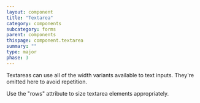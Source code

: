 ```yaml
---
layout: component
title: "Textarea"
category: components
subcategory: forms
parent: components
thispage: component.textarea
summary: ""
type: major
phase: 3
---
```

Textareas can use all of the width variants available to text inputs. They're omitted here to avoid repetition.

Use the "rows" attribute to size textarea elements appropriately.
